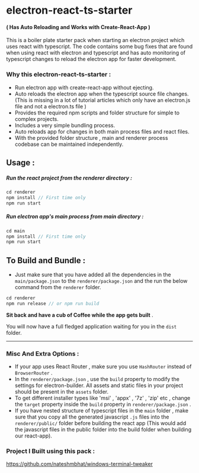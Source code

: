 # electron-react-ts-starter 
#### ( Has Auto Reloading and Works with Create-React-App )

This is a boiler plate starter pack when starting an electron project which uses react with typescript. The code contains some bug fixes that are found when using react with electron and typescript and has auto monitoring of typescript changes to reload the electron app for faster development.

### Why this electron-react-ts-starter :
+ Run electron app with create-react-app without ejecting.
+ Auto reloads the electron app when the typescript source file changes. (This is missing in a lot of tutorial articles which only have an electron.js file and not a electron.ts file )
+ Provides the required npm scripts and folder structure for simple to complex projects.
+ Includes a very simple bundling process.
+ Auto reloads app for changes in both main process files and react files.
+ With the provided folder structure , main and renderer process codebase can be maintained independently.

## Usage : 

##### Run the react project from the renderer directory :

```js
cd renderer
npm install // First time only
npm run start
```

##### Run electron app's main process from main directory :

```js
cd main
npm install // First time only
npm run start
```

## To Build and Bundle :

+ Just make sure that you have added all the dependencies in the `main/package.json` to the `renderer/package.json` and the run the below command from the `renderer` folder.

```js
cd renderer
npm run release // or npm run build
```

**Sit back and have a cub of Coffee while the app gets built**  . 

You will now have a full fledged application waiting for you in the `dist` folder.

---


### Misc And Extra Options  : 
+ If your app uses React Router , make sure you use `HashRouter` instead of `BrowserRouter` . 
+ In the `renderer/package.json` , use the `build` property to modify the settings for electron-builder. All assets and static files in your project should be present in the `assets` folder.
+ To get different installer types like 'msi' , 'appx' , '7z' , 'zip' etc , change the `target` property inside the `build` property in `renderer/package.json` . 
+ If you have nested structure of typescript files in the `main` folder , make sure that you copy all the generated javascript `.js` files into the `renderer/public/`  folder before building the react app (This would add the javascript files in the public folder into the build folder when building our react-app).

### Project I Built using this pack : 
https://github.com/nateshmbhat/windows-terminal-tweaker

